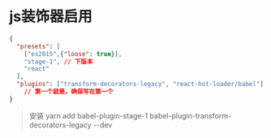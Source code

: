 # js装饰器启用
```json
{
  "presets": [
    ["es2015",{"loose": true}],
    "stage-1", // 下版本
    "react"
  ],
  "plugins": ["transform-decorators-legacy", "react-hot-loader/babel"] 
    // 第一个就是，确保写在第一个
}
```
> 安装 yarn add babel-plugin-stage-1 babel-plugin-transform-decorators-legacy --dev